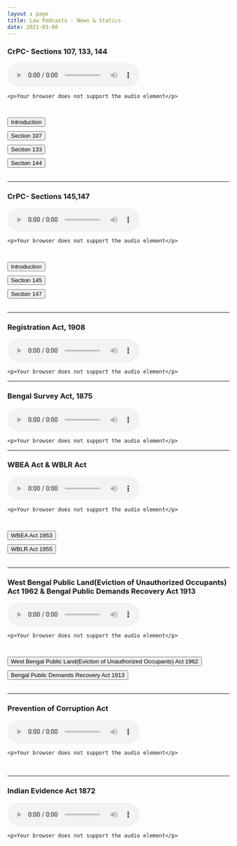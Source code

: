 ```yaml
---
layout : page
title: Law Podcasts - News & Statics
date: 2021-03-08
---
```


<!---<audio controls>
  <source src="/audios/test.mp3" type="audio/mpeg">
</audio>

src="/audios/test.mp3#t=50"
preload="auto"    &   oncanplaythrough="this.play();   ...this attribute of audio tag causes auto playing on opening the page
 --->

<style>

button{
margin-top: 10px;
}

</style>


<h3>  CrPC- Sections 107, 133, 144
</h3>

<audio id="MyAudio1" 
       src="/podcasts/1-CrPC-107_133_144.ogg"
	   controls>
	   
	
    <p>Your browser does not support the audio element</p>
	
</audio>

<br>

<div id="buttons1">
   <button>Introduction</button> <br>
   <button>Section 107</button>  <br>
   <button>Section 133</button>  <br>
   <button>Section 144</button>  <br>
  </div>

<br>


<script>
 (function(d) {
   'use strict';

   var set = [ 0, 30, 368, 600 ];
   var aud = d.getElementById('MyAudio1');
   var but = d.getElementById('buttons1').getElementsByTagName('button');

   for ( var c = 0; c < but.length; c ++ ) {
      but[c].addEventListener('click',setCurTime(c), false);
      } 
     
 function setCurTime(c) {  
   but[c].onclick = function() { 
      aud.currentTime = set[c];
      aud.play();      
         }
      }
 }(document));
</script>



--------------------------------------------------------------------------------------------------

<h3>  CrPC- Sections 145,147
</h3>

<audio id="MyAudio2" 
       src="/podcasts/2-CrPC-145_147.ogg"
	   controls>
	   
	
    <p>Your browser does not support the audio element</p>
	
</audio>

<br>

<div id="buttons2">
   <button>Introduction</button> <br>
   <button>Section 145</button>  <br>
   <button>Section 147</button>  <br>
  </div>

<br>





<script>
 (function(d) {
   'use strict';

   var set = [ 0, 110, 343 ];
   var aud = d.getElementById('MyAudio2');
   var but = d.getElementById('buttons2').getElementsByTagName('button');

   for ( var c = 0; c < but.length; c ++ ) {
      but[c].addEventListener('click',setCurTime(c), false);
      } 
     
 function setCurTime(c) {  
   but[c].onclick = function() { 
      aud.currentTime = set[c];
      aud.play();      
         }
      }
 }(document));
</script>

-----------------------------------------------------------------------------------------------------------------






<h3>  Registration Act, 1908
</h3>

<audio id="MyAudio3" 
       src="/podcasts/3-Registration-Act.ogg"
	   controls>
	   
	
    <p>Your browser does not support the audio element</p>
	
</audio>




-----------------------------------------------------------------------------------------------------------



<h3>  Bengal Survey Act, 1875
</h3>

<audio id="MyAudio4" 
       src="/podcasts/4-Bengal-Survey-Act.ogg"
	   controls>
	   
	
    <p>Your browser does not support the audio element</p>
	
</audio>





---------------------------------------------------------------------------------




<h3>  WBEA Act & WBLR Act
</h3>

<audio id="MyAudio5" 
       src="/podcasts/5-WBEA-WBLR.ogg"
	   controls>
	   
	
    <p>Your browser does not support the audio element</p>
	
</audio>

<br>

<div id="buttons5">
   <button>WBEA Act 1953</button> <br>
   <button>WBLR Act 1955</button>  <br>
  </div>

<br>





<script>
 (function(d) {
   'use strict';

   var set = [ 0, 875 ];
   var aud = d.getElementById('MyAudio5');
   var but = d.getElementById('buttons5').getElementsByTagName('button');

   for ( var c = 0; c < but.length; c ++ ) {
      but[c].addEventListener('click',setCurTime(c), false);
      } 
     
 function setCurTime(c) {  
   but[c].onclick = function() { 
      aud.currentTime = set[c];
      aud.play();      
         }
      }
 }(document));
</script>

-------------------------------------------------------------------------------------












<h3>  West Bengal Public Land(Eviction of Unauthorized Occupants) Act 1962  &  Bengal Public Demands Recovery Act 1913
</h3>

<audio id="MyAudio6" 
       src="/podcasts/6-Eviction-PublicDemand.ogg"
	   controls>
	   
	
    <p>Your browser does not support the audio element</p>
	
</audio>

<br>

<div id="buttons6">
   <button>West Bengal Public Land(Eviction of Unauthorized Occupants) Act 1962</button> <br>
   <button>Bengal Public Demands Recovery Act 1913</button>  <br>
  </div>

<br>





<script>
 (function(d) {
   'use strict';

   var set = [ 0, 410 ];
   var aud = d.getElementById('MyAudio6');
   var but = d.getElementById('buttons6').getElementsByTagName('button');

   for ( var c = 0; c < but.length; c ++ ) {
      but[c].addEventListener('click',setCurTime(c), false);
      } 
     
 function setCurTime(c) {  
   but[c].onclick = function() { 
      aud.currentTime = set[c];
      aud.play();      
         }
      }
 }(document));
</script>


-----------------------------------------------------------------------------------------------------------------------------------


<h3>  Prevention of Corruption Act
</h3>

<audio id="MyAudio7" 
       src="/podcasts/7-PC-Act.ogg"
	   controls>
	   
	
    <p>Your browser does not support the audio element</p>
	
</audio>

<br>

----------------------------------------------------------------------------------------------------------------------------------------

<h3>  Indian Evidence Act 1872
</h3>

<audio id="MyAudio8" 
       src="/podcasts/8-IEA.ogg"
	   controls>
	   
	
    <p>Your browser does not support the audio element</p>
	
</audio>

<br>

